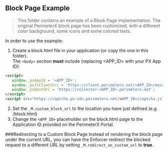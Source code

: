 Block Page Example 
-----------------
> This folder contains an example of a Block Page implementation. The original PerimeterX block page has been customized, with a different color background, some icons and some colored texts.

In order to use the example:

1. Create a block.html file in your application (or copy the one in this folder).   
 The `<body>` section **must** include (replacing <APP_ID> with your  PX App ID):

 ```html
<script>
    window._pxAppId = '<APP_ID>';
    window._pxJsClientSrc = 'https://client.perimeterx.net/<APP_ID>/main.min.js';
    window._pxHostUrl = 'https://collector-<APP_ID>.perimeterx.net';
 </script>
 <script src="https://captcha.px-cdn.perimeterx.net/<APP_ID>/captcha.js?a=b&m=0"></script>
```

2. Set the `_M.custom_block_url` to the location you have just defined (e.g. /block.html)
3. Change the `<APP_ID>` placeholder on the block.html page to the Application ID provided on the PerimeterX Portal.

###Redirecting to a Custom Block Page
Instead of rendering the block page under the current URL, you can have the Enforcer redirect the blocked request to a different URL by setting `_M.redirect_on_custom_url` to **true**.

